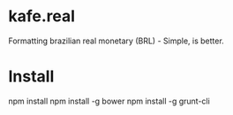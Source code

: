 # kafe.real
Formatting brazilian real monetary (BRL) - Simple, is better.

# Install

npm install
npm install -g bower
npm install -g grunt-cli
